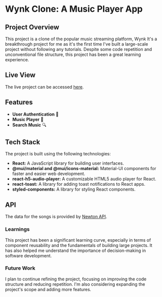 # Wynk Clone: A Music Player App

<h2>Project Overview</h2>

<p>This project is a clone of the popular music streaming platform, Wynk It's a breakthrough project for me as it's the first time I've built a large-scale project without following any tutorials. Despite some code repetition and unconventional file structure, this project has been a great learning experience.</p>

## Live View

<p>The live project can be accessed <a href="https://wynk-clone-by-bishal-prasad.netlify.app/">here</a>.</p>

## Features

- **User Authentication** 🔐
- **Music Player** 🎵
- **Search Music** 🔍

## Tech Stack

<p>The project is built using the following technologies:</p>

- **React:** A JavaScript library for building user interfaces.
- **@mui/material and @mui/icons-material:** Material-UI components for faster and easier web development.
- **react-h5-audio-player:** A customizable HTML5 audio player for React.
- **react-toast:** A library for adding toast notifications to React apps.
- **styled-components:** A library for styling React components.

## API

<p>The data for the songs is provided by <a href="#">Newton API</a>.</p>

<h3>Learnings</h3>

<p>This project has been a significant learning curve, especially in terms of component reusability and the fundamentals of building large projects. It has also helped me understand the importance of decision-making in software development.</p>

<h3>Future Work</h3>

<p>I plan to continue refining the project, focusing on improving the code structure and reducing repetition. I'm also considering expanding the project's scope and adding more features.</p>
